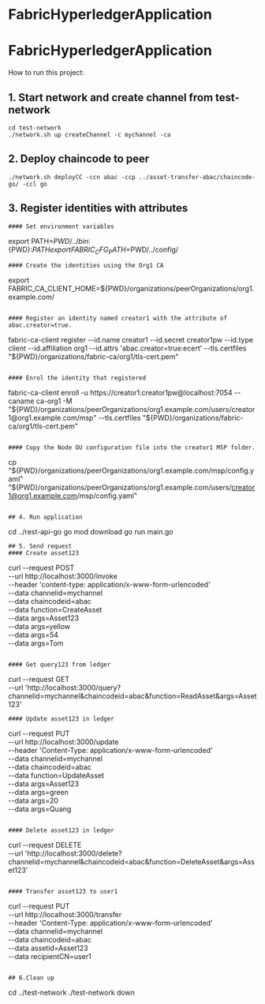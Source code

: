 # FabricHyperledgerApplication

# FabricHyperledgerApplication
How to run this project:

## 1. Start network and create channel from test-network

```
cd test-network
./network.sh up createChannel -c mychannel -ca
```

## 2. Deploy chaincode to peer
```
./network.sh deployCC -ccn abac -ccp ../asset-transfer-abac/chaincode-go/ -ccl go
```

## 3. Register identities with attributes
```
#### Set environment variables
```
export PATH=${PWD}/../bin:${PWD}:$PATH
export FABRIC_CFG_PATH=$PWD/../config/
```
#### Create the identities using the Org1 CA
```
export FABRIC_CA_CLIENT_HOME=${PWD}/organizations/peerOrganizations/org1.example.com/
```

#### Register an identity named creator1 with the attribute of abac.creator=true.
```
fabric-ca-client register --id.name creator1 --id.secret creator1pw --id.type client --id.affiliation org1 --id.attrs 'abac.creator=true:ecert' --tls.certfiles "${PWD}/organizations/fabric-ca/org1/tls-cert.pem"
```

#### Enrol the identity that registered
```
fabric-ca-client enroll -u https://creator1:creator1pw@localhost:7054 --caname ca-org1 -M "${PWD}/organizations/peerOrganizations/org1.example.com/users/creator1@org1.example.com/msp" --tls.certfiles "${PWD}/organizations/fabric-ca/org1/tls-cert.pem"
```

#### Copy the Node OU configuration file into the creator1 MSP folder.
```
cp "${PWD}/organizations/peerOrganizations/org1.example.com/msp/config.yaml" "${PWD}/organizations/peerOrganizations/org1.example.com/users/creator1@org1.example.com/msp/config.yaml"
```

## 4. Run application
```
cd ../rest-api-go
go mod download
go run main.go
```
## 5. Send request
#### Create asset123
```
curl --request POST \
  --url http://localhost:3000/invoke \
  --header 'content-type: application/x-www-form-urlencoded' \
  --data channelid=mychannel \
  --data chaincodeid=abac \
  --data function=CreateAsset \
  --data args=Asset123 \
  --data args=yellow \
  --data args=54 \
  --data args=Tom
```

#### Get query123 from ledger 
```
curl --request GET \
  --url 'http://localhost:3000/query?channelid=mychannel&chaincodeid=abac&function=ReadAsset&args=Asset123' 
```
#### Update asset123 in ledger  
```
curl --request PUT \
  --url http://localhost:3000/update \
  --header 'Content-Type: application/x-www-form-urlencoded' \
  --data channelid=mychannel \
  --data chaincodeid=abac \
  --data function=UpdateAsset \
  --data args=Asset123 \
  --data args=green \
  --data args=20 \
  --data args=Quang
```

#### Delete asset123 in ledger
```
curl --request DELETE \
  --url 'http://localhost:3000/delete?channelid=mychannel&chaincodeid=abac&function=DeleteAsset&args=Asset123'
```

#### Transfer asset123 to user1
```
curl --request PUT \
  --url http://localhost:3000/transfer \
  --header 'Content-Type: application/x-www-form-urlencoded' \
  --data channelid=mychannel \
  --data chaincodeid=abac \
  --data assetid=Asset123 \
  --data recipientCN=user1

```

## 6.Clean up

```
cd ../test-network
./test-network down
```
